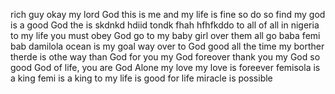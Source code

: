 rich guy
okay my lord God
this is me and my life is fine so do so find
my god is a good God
the is  skdnkd
hdiid tondk fhah
hfhfkddo
to all of all in nigeria
to my life you must obey God
go to my baby girl over them all
go baba femi bab damilola
ocean is my goal way
over to God 
good all the time my borther therde is othe way than God 
for you my God foreover thank you my God
so good God of life, you are God Alone
my love my love is foreever
femisola is a king femi is a king
to my life is good for life
miracle is possible
